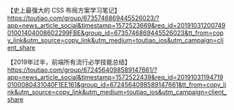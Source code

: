 【史上最强大的 CSS 布局方案学习笔记】https://toutiao.com/group/6735746869445526023/?app=news_article_social&timestamp=1572523669&req_id=2019103120074901001404008602299FBE&group_id=6735746869445526023&tt_from=copy_link&utm_source=copy_link&utm_medium=toutiao_ios&utm_campaign=client_share


【2019年过半，前端所有流行必学技能总结】https://toutiao.com/group/6724564098589147661/?app=news_article_social&timestamp=1572522439&req_id=201910311947190100080431040F1EE161&group_id=6724564098589147661&tt_from=copy_link&utm_source=copy_link&utm_medium=toutiao_ios&utm_campaign=client_share
